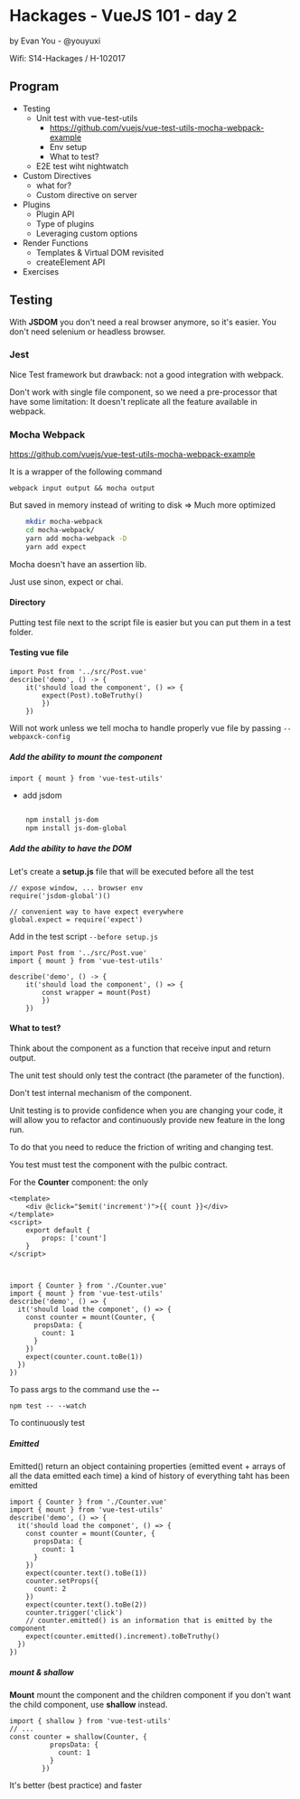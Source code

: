 # Hackages - VueJS 101 - day 2

by Evan You - @youyuxi

Wifi: S14-Hackages / H-102017


## Program

* Testing
    - Unit test with vue-test-utils
        + https://github.com/vuejs/vue-test-utils-mocha-webpack-example
        + Env setup
        + What to test?
    - E2E test wiht nightwatch
* Custom Directives
    - what for?
    - Custom directive on server
* Plugins
    - Plugin API
    - Type of plugins
    - Leveraging custom options
* Render Functions
    - Templates & Virtual DOM revisited
    - createElement API
* Exercises

## Testing

With **JSDOM** you don't need a real browser anymore, so it's easier.
You don't need selenium or headless browser.

### Jest

Nice Test framework but drawback: not a good integration with webpack.

Don't work with single file component, so we need a pre-processor that have some limitation: It doesn't replicate all the feature available in webpack.

### Mocha Webpack

https://github.com/vuejs/vue-test-utils-mocha-webpack-example

It is a wrapper of the following command

    webpack input output && mocha output

But saved in memory instead of writing to disk => Much more optimized

```bash
    mkdir mocha-webpack
    cd mocha-webpack/
    yarn add mocha-webpack -D
    yarn add expect
```

Mocha doesn't have an assertion lib.

Just use sinon, expect or chai.

#### Directory

Putting test file next to the script file is easier but you can put them in a test folder.

#### Testing vue file

    import Post from '../src/Post.vue'
    describe('demo', () -> {
        it('should load the component', () => {
            expect(Post).toBeTruthy()
            })
        })

Will not work unless we tell mocha to handle properly vue file by passing ```--webpaxck-config```

##### Add the ability to mount the component

    import { mount } from 'vue-test-utils'

+ add jsdom

```bash

    npm install js-dom
    npm install js-dom-global

```

##### Add the ability to have the DOM

Let's create a **setup.js** file that will be executed before all the test

```
// expose window, ... browser env
require('jsdom-global')()

// convenient way to have expect everywhere
global.expect = require('expect')
```

Add in the test script ```--before setup.js```


    import Post from '../src/Post.vue'
    import { mount } from 'vue-test-utils'

    describe('demo', () -> {
        it('should load the component', () => {
            const wrapper = mount(Post)
            })
        })


#### What to test?

Think about the component as a function that receive input and return output.

The unit test should only test the contract (the parameter of the function).

Don't test internal mechanism of the component.

Unit testing is to provide confidence when you are changing your code, it will allow you to refactor and continuously provide new feature in the long run.

To do that you need to reduce the friction of writing and changing test.

You test must test the component with the pulbic contract.

For the **Counter** component: the only

    <template>
        <div @click="$emit('increment')">{{ count }}</div>
    </template>
    <script>
        export default {
            props: ['count']
        }
    </script>



    import { Counter } from './Counter.vue'
    import { mount } from 'vue-test-utils'
    describe('demo', () => {
      it('should load the componet', () => {
        const counter = mount(Counter, {
          propsData: {
            count: 1
          }
        })
        expect(counter.count.toBe(1))
      })
    })

To pass args to the command use the **--**

    npm test -- --watch

To continuously test

##### Emitted

Emitted() return an object containing properties (emitted event + arrays of all the data emitted each time) a kind of history of everything taht has been emitted

    import { Counter } from './Counter.vue'
    import { mount } from 'vue-test-utils'
    describe('demo', () => {
      it('should load the componet', () => {
        const counter = mount(Counter, {
          propsData: {
            count: 1
          }
        })
        expect(counter.text().toBe(1))
        counter.setProps({
          count: 2
        })
        expect(counter.text().toBe(2))
        counter.trigger('click')
        // counter.emitted() is an information that is emitted by the component
        expect(counter.emitted().increment).toBeTruthy()
      })
    })

##### mount & shallow

**Mount** mount the component and the children component if you don't want the child component, use **shallow** instead.

    import { shallow } from 'vue-test-utils'
    // ...
    const counter = shallow(Counter, {
              propsData: {
                count: 1
              }
            })

It's better (best practice) and faster


